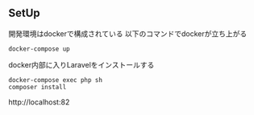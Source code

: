## SetUp
開発環境はdockerで構成されている
以下のコマンドでdockerが立ち上がる
```
docker-compose up
```

docker内部に入りLaravelをインストールする
```
docker-compose exec php sh
composer install
```

http://localhost:82